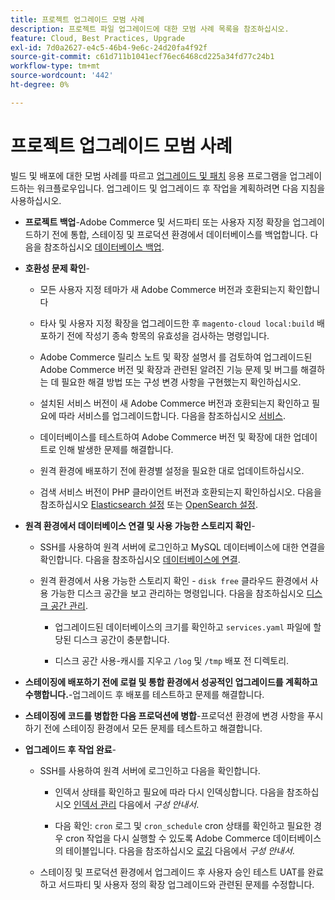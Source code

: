 ```yaml
---
title: 프로젝트 업그레이드 모범 사례
description: 프로젝트 파일 업그레이드에 대한 모범 사례 목록을 참조하십시오.
feature: Cloud, Best Practices, Upgrade
exl-id: 7d0a2627-e4c5-46b4-9e6c-24d20fa4f92f
source-git-commit: c61d711b1041ecf76ec6468cd225a34fd77c24b1
workflow-type: tm+mt
source-wordcount: '442'
ht-degree: 0%

---
```


# 프로젝트 업그레이드 모범 사례

빌드 및 배포에 대한 모범 사례를 따르고 [업그레이드 및 패치](../development/commerce-version.md) 응용 프로그램을 업그레이드하는 워크플로우입니다. 업그레이드 및 업그레이드 후 작업을 계획하려면 다음 지침을 사용하십시오.

- **프로젝트 백업**-Adobe Commerce 및 서드파티 또는 사용자 지정 확장을 업그레이드하기 전에 통합, 스테이징 및 프로덕션 환경에서 데이터베이스를 백업합니다. 다음을 참조하십시오 [데이터베이스 백업](../development/commerce-version.md#project-backup).

- **호환성 문제 확인**-

   - 모든 사용자 지정 테마가 새 Adobe Commerce 버전과 호환되는지 확인합니다

   - 타사 및 사용자 지정 확장을 업그레이드한 후 `magento-cloud local:build` 배포하기 전에 작성기 종속 항목의 유효성을 검사하는 명령입니다.

   - Adobe Commerce 릴리스 노트 및 확장 설명서 를 검토하여 업그레이드된 Adobe Commerce 버전 및 확장과 관련된 알려진 기능 문제 및 버그를 해결하는 데 필요한 해결 방법 또는 구성 변경 사항을 구현했는지 확인하십시오.

   - 설치된 서비스 버전이 새 Adobe Commerce 버전과 호환되는지 확인하고 필요에 따라 서비스를 업그레이드합니다. 다음을 참조하십시오 [서비스](../services/services-yaml.md).

   - 데이터베이스를 테스트하여 Adobe Commerce 버전 및 확장에 대한 업데이트로 인해 발생한 문제를 해결합니다.

   - 원격 환경에 배포하기 전에 환경별 설정을 필요한 대로 업데이트하십시오.

   - 검색 서비스 버전이 PHP 클라이언트 버전과 호환되는지 확인하십시오. 다음을 참조하십시오 [Elasticsearch 설정](../services/elasticsearch.md) 또는 [OpenSearch 설정](../services/opensearch.md).

- **원격 환경에서 데이터베이스 연결 및 사용 가능한 스토리지 확인**-

   - SSH를 사용하여 원격 서버에 로그인하고 MySQL 데이터베이스에 대한 연결을 확인합니다. 다음을 참조하십시오 [데이터베이스에 연결](../services/mysql.md#connect-to-the-database).

   - 원격 환경에서 사용 가능한 스토리지 확인 - `disk free` 클라우드 환경에서 사용 가능한 디스크 공간을 보고 관리하는 명령입니다. 다음을 참조하십시오 [디스크 공간 관리](../storage/manage-disk-space.md).

      - 업그레이드된 데이터베이스의 크기를 확인하고 `services.yaml` 파일에 할당된 디스크 공간이 충분합니다.

      - 디스크 공간 사용-캐시를 지우고 `/log` 및 `/tmp` 배포 전 디렉토리.

- **스테이징에 배포하기 전에 로컬 및 통합 환경에서 성공적인 업그레이드를 계획하고 수행합니다.**-업그레이드 후 배포를 테스트하고 문제를 해결합니다.

- **스테이징에 코드를 병합한 다음 프로덕션에 병합**-프로덕션 환경에 변경 사항을 푸시하기 전에 스테이징 환경에서 모든 문제를 테스트하고 해결합니다.

- **업그레이드 후 작업 완료**-

   - SSH를 사용하여 원격 서버에 로그인하고 다음을 확인합니다.

      - 인덱서 상태를 확인하고 필요에 따라 다시 인덱싱합니다. 다음을 참조하십시오 [인덱서 관리](https://experienceleague.adobe.com/docs/commerce-operations/configuration-guide/cli/manage-indexers.html) 다음에서 _구성 안내서_.

      - 다음 확인: `cron` 로그 및 `cron_schedule` cron 상태를 확인하고 필요한 경우 cron 작업을 다시 실행할 수 있도록 Adobe Commerce 데이터베이스의 테이블입니다.
다음을 참조하십시오 [로깅](https://experienceleague.adobe.com/docs/commerce-operations/configuration-guide/cli/configure-cron-jobs.html#logging) 다음에서 _구성 안내서_.

   - 스테이징 및 프로덕션 환경에서 업그레이드 후 사용자 승인 테스트 UAT를 완료하고 서드파티 및 사용자 정의 확장 업그레이드와 관련된 문제를 수정합니다.
